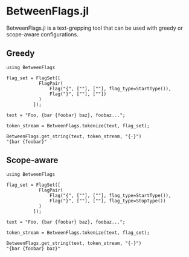# BetweenFlags.jl

BetweenFlags.jl is a text-grepping tool that can be used with greedy or scope-aware configurations.

## Greedy

```@example
using BetweenFlags

flag_set = FlagSet([
            FlagPair(
                Flag("{", [""], [""], flag_type=StartType()),
                Flag("}", [""], [""])
            )
          ]);

text = "Foo, {bar {foobar} baz}, foobaz...";

token_stream = BetweenFlags.tokenize(text, flag_set);

BetweenFlags.get_string(text, token_stream, "{-}")
"{bar {foobar}"
```

## Scope-aware

```@example
using BetweenFlags

flag_set = FlagSet([
            FlagPair(
                Flag("{", [""], [""], flag_type=StartType()),
                Flag("}", [""], [""], flag_type=StopType())
            )
          ]);

text = "Foo, {bar {foobar} baz}, foobaz...";

token_stream = BetweenFlags.tokenize(text, flag_set);

BetweenFlags.get_string(text, token_stream, "{-}")
"{bar {foobar} baz}"
```
